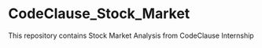 # CodeClause_Stock_Market
This repository contains Stock Market Analysis from CodeClause Internship
